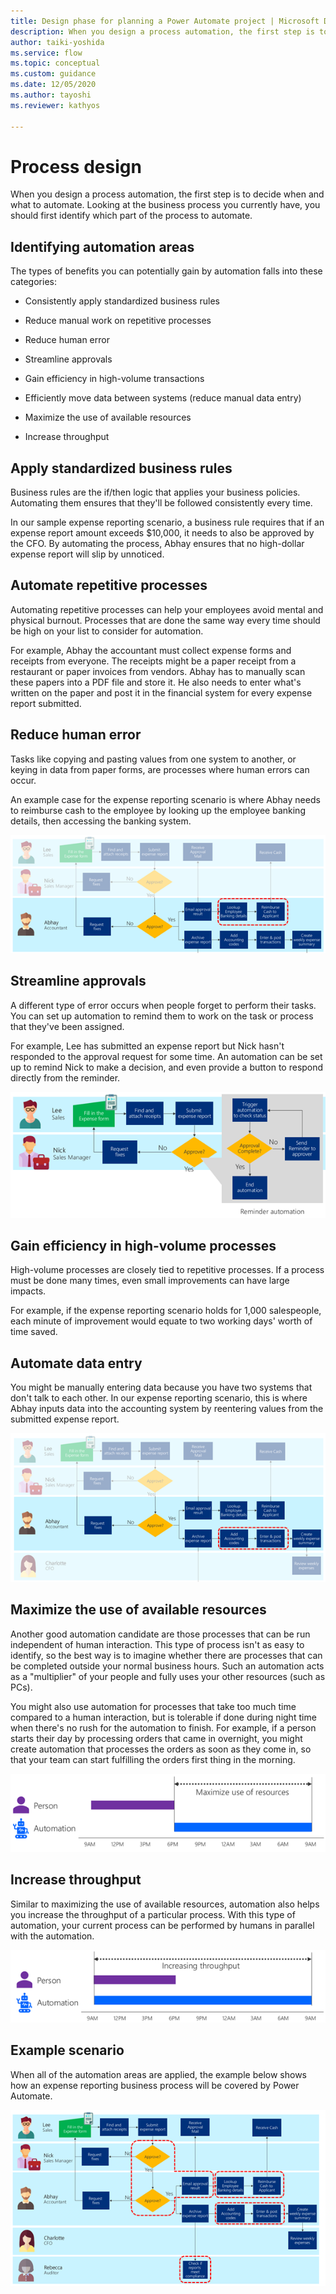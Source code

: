 ```yaml
---
title: Design phase for planning a Power Automate project | Microsoft Docs
description: When you design a process automation, the first step is to decide when and what to automate. This article explains different scenarios and the benefits you can realize.
author: taiki-yoshida
ms.service: flow
ms.topic: conceptual
ms.custom: guidance
ms.date: 12/05/2020
ms.author: tayoshi
ms.reviewer: kathyos

---
```


# Process design

When you design a process automation, the first step is to decide when and what
to automate. Looking at the business process you currently have, you should
first identify which part of the process to automate.

## Identifying automation areas

The types of benefits you can potentially gain by automation falls into these
categories:

- Consistently apply standardized business rules

- Reduce manual work on repetitive processes

- Reduce human error

- Streamline approvals<!--note from editor: I modified this list to match the content below. -->

- Gain efficiency in high-volume transactions

- Efficiently move data between systems (reduce manual data entry)

- Maximize the use of available resources

- Increase throughput

## Apply standardized business rules

Business rules are the if/then logic that applies your business policies.
Automating them ensures that they'll be followed consistently every time.

In our sample expense reporting scenario, a business rule requires that if
an expense report amount exceeds \$10,000, it needs to also be approved by
the CFO. By automating the process, Abhay ensures that no high-dollar expense report
will slip by unnoticed.

## Automate repetitive processes

Automating repetitive processes can help your employees avoid mental and
physical burnout. Processes that are done the same way every time should be high
on your list to consider for automation.

For example, Abhay the accountant must collect expense forms and receipts from
everyone. The receipts might be a paper receipt from a restaurant or paper
invoices from vendors. Abhay has to manually scan these papers into a PDF file
and store it. He also needs to enter what's written on the paper and post
it in the financial system for every expense report submitted.

## Reduce human error

Tasks like copying and pasting values from one system to another, or keying in
data from paper forms, are processes where human errors can occur.

An example case for the expense reporting scenario is where Abhay needs to
reimburse cash to the employee by looking up the employee banking details, then
accessing the banking system.<!--note from editor: The alt text doesn't match the image, and I'm not sure what to suggest in its place. Here and throughout this article, do you think the reader will understand the concepts behind these flowcharts and the dotted lines? Or should we use the :::image::: markup extension and give much more detailed descriptions?-->

![Before reminder automation is set up](media/before-reminder-automation.png "Before reminder automation is set up")

## Streamline approvals
<!--note from editor: Suggest adding this heading to track with the list at the beginning of the article.-->
A different type of error occurs when people forget to perform their tasks. You can set up automation to remind them to work on the task or process that they've been
assigned.

For example, Lee has submitted an expense report but Nick hasn't
responded to the approval request for some time. An automation can be set up to
remind Nick to make a decision, and even provide a button to respond directly
from the reminder.<!--note from editor: Should there be a "before reminder automation" image in this section? Also - need more descriptive alt text here for sure.-->

![After reminder automation is set up](media/after-reminder-automation.png "After reminder automation is set up")

## Gain efficiency in high-volume processes

High-volume processes are closely tied to repetitive processes. If a process
must be done many times, even small improvements can have large impacts.

For example, if the expense reporting scenario holds for 1,000 salespeople, each
minute of improvement would equate to two working days' worth of time
saved.<!--note from editor: This kind of comes out of the blue. Should there be a link to analyze-and-assess.md here, or at least some background information?-->

## Automate data entry 

You might be manually entering data because you have two systems that don't
talk to each other. In our expense reporting scenario,
this is where Abhay inputs data into the accounting
system by reentering values from the submitted expense report.<!--note from editor: Edits suggested. Also,the alt text needs work.-->

![Example scenario to improve efficiency](media/gain-efficiency-sample-scenario.png "Example scenario to improve efficiency")

<!--note from editor: The following paragraph and image are redundant with the last section of this article. It makes more sense to have this kind of overall view of the scenario at the end of the article, but even there, I don't see how the image demonstrates the "automate data entry" concept. The "Add accounting codes" and "Enter & post transactions" boxes are still surrounded with a dashed red line as they are in the image directly above.

When all of the automation areas are applied, the example below shows how an
expense reporting business process will be covered by Power Automate.

![Scenario after efficiency improved](media/gain-efficiency-automated-scenario.png "Scenario after efficiency improved")
-->
## Maximize the use of available resources

Another good automation candidate are those processes that can be run
independent of human interaction. This type of process isn't as easy to identify, so the best way is to imagine
whether there are processes that can be completed outside your normal business
hours. Such an automation acts as a "multiplier" of your people and fully uses your
other resources (such as PCs).

You might also use automation for processes that take too much time compared
to a human interaction, but is tolerable if done during night time when there's
no rush for the automation to finish. For example, if a person starts their
day by processing orders that came in overnight, you might create
automation that processes the orders as soon as they come in, so that your team can start
fulfilling the orders first thing in the morning.<!--note from editor: Alt text suggested.-->

![Diagram showing a person performing a process from 9 AM to 6 PM, and automation performing a related process from 6 PM to 9 AM](media/maximize-use-of-resources.png "Diagram showing a person performing a process from 9 AM to 6 PM, and automation performing a related process from 6 PM to 9 AM")

## Increase throughput

Similar to maximizing the use of available resources, automation also helps you
increase the throughput of a particular process. With this type of automation,
your current process can be performed by humans in parallel with the automation.<!--note from editor: Can you give an example? Alt text suggested.-->

![Diagram showing a person performing a process from 9 AM to 6 PM in parallel with automation that runs for 24 hours](media/increasing-throughput.png "Diagram showing a person performing a process from 9 AM to 6 PM in parallel with automation that runs for 24 hours")

## Example scenario

When all of the automation areas are applied, the example below shows how an
expense reporting business process will be covered by Power Automate.<!--the following image looks identical to gain-efficiency-automated-scenario.png, earlier in this article. And as I noted above, it's just not clear to me how the red dashed lines explain where the efficiency comes in.-->

![Diagram of process after automation is applied](media/process-after-automation-applied.png "Diagram of process after automation is applied")

